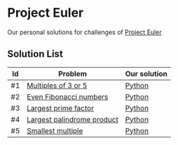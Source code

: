# Project Euler

Our personal solutions for challenges of [Project Euler](https://projecteuler.net/)

## Solution List

|Id|Problem|Our solution|
|-|-|-|
|#1|[Multiples of 3 or 5](https://projecteuler.net/problem=1)|[Python](https://github.com/camargodev/project-euler/blob/main/src/euler-1.py)|
|#2|[Even Fibonacci numbers](https://projecteuler.net/problem=2)|[Python](https://github.com/camargodev/project-euler/blob/main/src/euler-2.py)|
|#3|[Largest prime factor](https://projecteuler.net/problem=3)|[Python](https://github.com/camargodev/project-euler/blob/main/src/euler-3.py)|
|#4|[Largest palindrome product](https://projecteuler.net/problem=4)|[Python](https://github.com/camargodev/project-euler/blob/main/src/euler-4.py)|
|#5|[Smallest multiple](https://projecteuler.net/problem=5)|[Python](https://github.com/camargodev/project-euler/blob/main/src/euler-5.py)|
